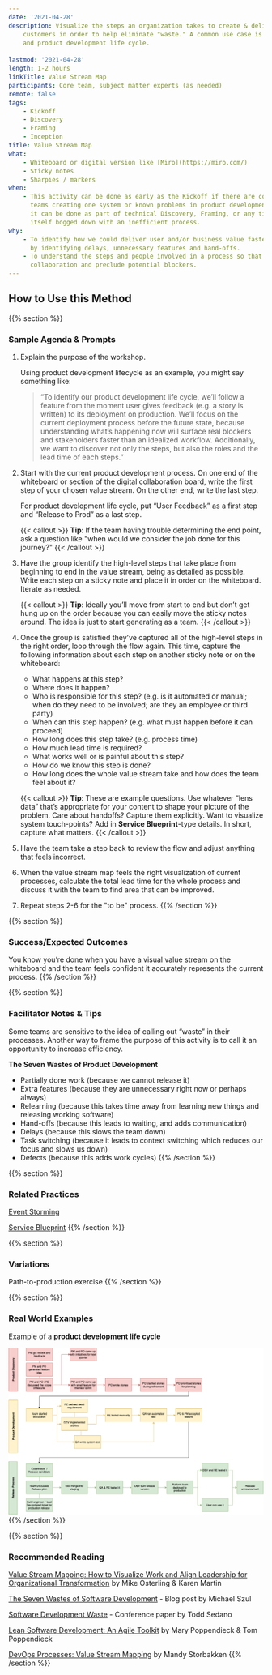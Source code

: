 ```yaml
---
date: '2021-04-28'
description: Visualize the steps an organization takes to create & deliver value to
    customers in order to help eliminate "waste." A common use case is a path to production
    and product development life cycle.

lastmod: '2021-04-28'
length: 1-2 hours
linkTitle: Value Stream Map
participants: Core team, subject matter experts (as needed)
remote: false
tags:
    - Kickoff
    - Discovery
    - Framing
    - Inception
title: Value Stream Map
what:
    - Whiteboard or digital version like [Miro](https://miro.com/)
    - Sticky notes
    - Sharpies / markers
when:
    - This activity can be done as early as the Kickoff if there are concerns about many
      teams creating one system or known problems in product development life cycle. Otherwise,
      it can be done as part of technical Discovery, Framing, or any time the team finds
      itself bogged down with an inefficient process.
why:
    - To identify how we could deliver user and/or business value faster and/or more often
      by identifying delays, unnecessary features and hand-offs.
    - To understand the steps and people involved in a process so that we can improve
      collaboration and preclude potential blockers.
---
```


## How to Use this Method

{{% section %}}

### Sample Agenda & Prompts

1. Explain the purpose of the workshop.

    Using product development lifecycle as an example, you might say something like:

    > “To identify our product development life cycle, we’ll follow a feature from the moment user gives feedback (e.g. a story is written) to its deployment on production. We’ll focus on the current deployment process before the future state, because understanding what’s happening now will surface real blockers and stakeholders faster than an idealized workflow. Additionally, we want to discover not only the steps, but also the roles and the lead time of each steps.”

1. Start with the current product development process. On one end of the whiteboard or section of the digital collaboration board, write the first step of your chosen value stream. On the other end, write the last step.

    For product development life cycle, put “User Feedback” as a first step and “Release to Prod” as a last step.

    {{< callout >}}
    **Tip**: If the team having trouble determining the end point, ask a question like "when would we consider the job done for this journey?"
    {{< /callout >}}

1. Have the group identify the high-level steps that take place from beginning to end in the value stream, being as detailed as possible. Write each step on a sticky note and place it in order on the whiteboard. Iterate as needed.

    {{< callout >}}
    **Tip**: Ideally you’ll move from start to end but don’t get hung up on the order because you can easily move the sticky notes around. The idea is just to start generating as a team.
    {{< /callout >}}

1. Once the group is satisfied they’ve captured all of the high-level steps in the right order, loop through the flow again. This time, capture the following information about each step on another sticky note or on the whiteboard:

    - What happens at this step?
    - Where does it happen?
    - Who is responsible for this step? (e.g. is it automated or manual; when do they need to be involved; are they an employee or third party)
    - When can this step happen? (e.g. what must happen before it can proceed)
    - How long does this step take? (e.g. process time)
    - How much lead time is required?
    - What works well or is painful about this step?
    - How do we know this step is done?
    - How long does the whole value stream take and how does the team feel about it?

    {{< callout >}}
    **Tip**: These are example questions. Use whatever “lens data” that’s appropriate for your content to shape your picture of the problem. Care about handoffs? Capture them explicitly. Want to visualize system touch-points? Add in **Service Blueprint**-type details. In short, capture what matters.
    {{< /callout >}}

1. Have the team take a step back to review the flow and adjust anything that feels incorrect.

1. When the value stream map feels the right visualization of current processes, calculate the total lead time for the whole process and discuss it with the team to find area that can be improved.

1. Repeat steps 2-6 for the "to be" process.
   {{% /section %}}

{{% section %}}

### Success/Expected Outcomes

You know you’re done when you have a visual value stream on the whiteboard and the team feels confident it accurately represents the current process.
{{% /section %}}

{{% section %}}

### Facilitator Notes & Tips

Some teams are sensitive to the idea of calling out “waste” in their processes. Another way to frame the purpose of this activity is to call it an opportunity to increase efficiency.

**The Seven Wastes of Product Development**

-   Partially done work (because we cannot release it)
-   Extra features (because they are unnecessary right now or perhaps always)
-   Relearning (because this takes time away from learning new things and releasing working software)
-   Hand-offs (because this leads to waiting, and adds communication)
-   Delays (because this slows the team down)
-   Task switching (because it leads to context switching which reduces our focus and slows us down)
-   Defects (because this adds work cycles)
    {{% /section %}}

{{% section %}}

### Related Practices

[Event Storming](/practices/event-storming)

[Service Blueprint](/practices/service-blueprint)
{{% /section %}}

{{% section %}}

### Variations

Path-to-production exercise
{{% /section %}}

{{% section %}}

### Real World Examples

Example of a **product development life cycle**

![Value Stream Map image](images/value-stream-map-3.jpg)
{{% /section %}}

{{% section %}}

### Recommended Reading

[Value Stream Mapping: How to Visualize Work and Align Leadership for Organizational Transformation](https://www.oreilly.com/library/view/value-stream-mapping/9780071828918/) by Mike Osterling & Karen Martin

[The Seven Wastes of Software Development](https://codepunk.io/the-seven-wastes-of-software-development/) - Blog post by Michael Szul

[Software Development Waste](https://www.researchgate.net/publication/313360479_Software_Development_Waste) - Conference paper by Todd Sedano

[Lean Software Development: An Agile Toolkit](https://www.amazon.com/Lean-Software-Development-Agile-Toolkit/dp/0321150783) by Mary Poppendieck & Tom Poppendieck

[DevOps Processes: Value Stream Mapping](https://cloud.vmware.com/community/2020/12/02/devops-processes-value-stream-mapping/) by Mandy Storbakken
{{% /section %}}
